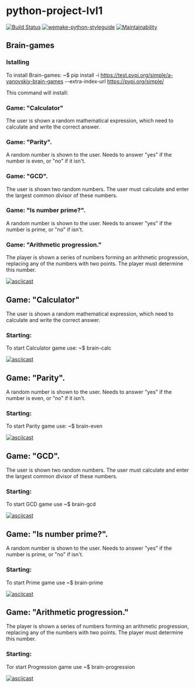 # python-project-lvl1
[![Build Status](https://travis-ci.com/a-yanovskiy/python-project-lvl1.svg?branch=master)](https://travis-ci.com/a-yanovskiy/python-project-lvl1)
[![wemake-python-styleguide](https://img.shields.io/badge/style-wemake-000000.svg)](https://github.com/wemake-services/wemake-python-styleguide)
[![Maintainability](https://api.codeclimate.com/v1/badges/06ecd24ffad07549a7f1/maintainability)](https://codeclimate.com/github/a-yanovskiy/python-project-lvl1/maintainability)


## Brain-games
### Istalling
To install Brain-games:
~$ pip install -i https://test.pypi.org/simple/a-yanovskiy-brain-games --extra-index-url https://pypi.org/simple/

This command will install:

### Game: "Calculator"
The user is shown a random mathematical expression, which need to calculate and write the correct answer.

### Game: "Parity".
A random number is shown to the user. Needs to answer "yes" if the number is even, or "no" if it isn't.

### Game: "GCD".
The user is shown two random numbers.
The user must calculate and enter the largest common divisor of these numbers.

### Game: "Is number prime?".
A random number is shown to the user. Needs to answer "yes" if the number is prime,
or "no" if isn't.

### Game: "Arithmetic progression."
The player is shown a series of numbers forming an arithmetic progression,
replacing any of the numbers with two points. The player must determine this number.


[![asciicast](https://asciinema.org/a/22c9NpWnYgDck0xdfs7OuFumu.svg)](https://asciinema.org/a/22c9NpWnYgDck0xdfs7OuFumu)

## Game: "Calculator"
The user is shown a random mathematical expression, which need to calculate and write the correct answer.

### Starting:
To start Calculator game use: 
~$ brain-calc

[![asciicast](https://asciinema.org/a/BX71okLywDzwRaITxJpw7WyjB.svg)](https://asciinema.org/a/BX71okLywDzwRaITxJpw7WyjB)

## Game: "Parity".
A random number is shown to the user. Needs to answer "yes" if the number is even, or "no" if it isn't.

### Starting:
To start Parity game use:
~$ brain-even

[![asciicast](https://asciinema.org/a/vCUCiXbsvXZcBsHnbdQDv49Gv.svg)](https://asciinema.org/a/vCUCiXbsvXZcBsHnbdQDv49Gv)

## Game: "GCD".
The user is shown two random numbers.
The user must calculate and enter the largest common divisor of these numbers.

### Starting:
To start GCD game use
~$ brain-gcd

[![asciicast](https://asciinema.org/a/sj5zM6bne83T2E3cWhIl3wKoR.svg)](https://asciinema.org/a/sj5zM6bne83T2E3cWhIl3wKoR)

## Game: "Is number prime?".
A random number is shown to the user. Needs to answer "yes" if the number is prime,
or "no" if isn't.

### Starting:
To start Prime game use
~$ brain-prime

[![asciicast](https://asciinema.org/a/I9xK0bzS2QLPBGnXvFgF30lOq.svg)](https://asciinema.org/a/I9xK0bzS2QLPBGnXvFgF30lOq)

## Game: "Arithmetic progression."
The player is shown a series of numbers forming an arithmetic progression,
replacing any of the numbers with two points. The player must determine this number.

### Starting:
Tor start Progression game use
~$ brain-progression

[![asciicast](https://asciinema.org/a/GSXgGPYbMJX8KgYCiYZzS18ho.svg)](https://asciinema.org/a/GSXgGPYbMJX8KgYCiYZzS18ho)